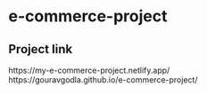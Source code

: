 # e-commerce-project


 <h2>Project link</h2>
 https://my-e-commerce-project.netlify.app/
 https://gouravgodla.github.io/e-commerce-project/
 
 
